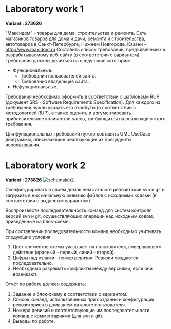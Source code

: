 # Laboratory work 1 #

**Variant : 273626**


"Максидом" - товары для дома, строительства и ремонта. Сеть магазинов товаров для дома и дачи, ремонта и строительства, автотоваров в Санкт-Петербурге, Нижнем Новгороде, Казани - http://www.maxidom.ru
Составить список требований, предъявляемых к разрабатываемому веб-сайту (в соответствии с вариантом). Требования должны делиться на следующие категории:

- Функциональные.
    - Требования пользователей сайта.
    - Требования владельцев сайта.
- Нефункциональные.

Требования необходимо оформить в соответствии с шаблонами RUP (документ SRS - Software Requirements Specification). Для каждого из требований нужно указать его атрибуты (в соответствии с методологией RUP), а также оценить и аргументировать приблизительное количество часов, требующихся на реализацию этого требования.

Для функциональных требований нужно составить UML UseCase-диаграммы, описывающие реализующие их прецеденты использования.

# Laboratory work 2 #
**Variant : 273826** ![schemalab2](https://github.com/toniminh161200/Softwareengineering-basics/blob/main/LAB2/schemalab2.jpg)

Сконфигурировать в своём домашнем каталоге репозитории svn и git и загрузить в них начальную ревизию файлов с исходными кодами (в соответствии с выданным вариантом).

Воспроизвести последовательность команд для систем контроля версий svn и git, осуществляющих операции над исходным кодом, приведённые на блок-схеме.

При составлении последовательности команд необходимо учитывать следующие условия:
1) Цвет элементов схемы указывает на пользователя, совершившего действие (красный - первый, синий - второй).
2) Цифры над узлами - номер ревизии. Ревизии создаются последовательно.
3) Необходимо разрешать конфликты между версиями, если они возникают.

Отчёт по работе должен содержать:
1) Задание и блок-схему в соответствии с вариантом.
2) Список команд, использованных при создании и конфигурации репозиториев в домашнем каталоге пользователя.
3) Номера ревизий и соответствующие им последовательности команд с комментариями (для svn и git).
4) Выводы по работе.



